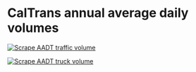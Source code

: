 # CalTrans annual average daily  volumes


[![Scrape AADT traffic volume](https://github.com/jeremiak/caltrans-aadt-volumes/actions/workflows/aadt-truck-volume.yml/badge.svg)](https://github.com/jeremiak/caltrans-aadt-volumes/actions/workflows/aadt-truck-volume.yml)

[![Scrape AADT truck volume](https://github.com/jeremiak/caltrans-aadt-volumes/actions/workflows/aadt-traffic-volume.yml/badge.svg)](https://github.com/jeremiak/caltrans-aadt-volumes/actions/workflows/aadt-traffic-volume.yml)